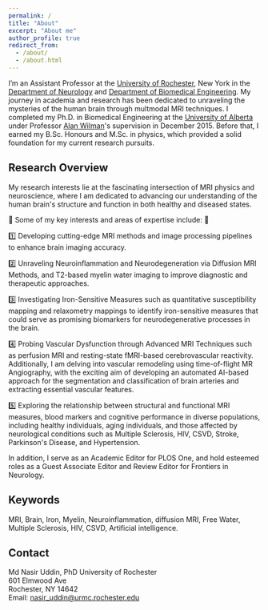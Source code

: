 ```yaml
---
permalink: /
title: "About"
excerpt: "About me"
author_profile: true
redirect_from: 
  - /about/
  - /about.html
---
```



I’m an Assistant Professor at the [University of Rochester](https://www.rochester.edu/), New York in the [Department of Neurology](https://www.urmc.rochester.edu/neurology.aspx) and [Department of Biomedical Engineering](http://www.hajim.rochester.edu/bme/). My journey in academia and research has been dedicated to unraveling the mysteries of the human brain through multmodal MRI techniques. I completed my Ph.D. in Biomedical Engineering at the [University of Alberta](https://www.ualberta.ca/index.html) under Professor [Alan Wilman](https://www.ualberta.ca/biomedical-engineering/research/peter-s-allen-mr-research-centre/research-team/dr-alan-wilman.html)'s supervision in December 2015. Before that, I earned my B.Sc. Honours and M.Sc. in physics, which provided a solid foundation for my current research pursuits. 

## Research Overview
My research interests lie at the fascinating intersection of MRI physics and neuroscience, where I am dedicated to advancing our understanding of the human brain's structure and function in both healthy and diseased states. 

🌟 Some of my key interests and areas of expertise include: 🌟

1️⃣ Developing cutting-edge MRI methods and image processing pipelines to enhance brain imaging accuracy.

2️⃣ Unraveling Neuroinflammation and Neurodegeneration via Diffusion MRI Methods, and T2-based myelin water imaging to improve diagnostic and therapeutic approaches.

3️⃣ Investigating Iron-Sensitive Measures such as quantitative susceptibility mapping and relaxometry mappings to identify iron-sensitive measures that could serve as promising biomarkers for neurodegenerative processes in the brain.

4️⃣ Probing Vascular Dysfunction through Advanced MRI Techniques such as perfusion MRI and resting-state fMRI-based cerebrovascular reactivity. Additionally, I am delving into vascular remodeling using time-of-flight MR Angiography, with the exciting aim of developing an automated AI-based approach for the segmentation and classification of brain arteries and extracting essential vascular features.

5️⃣ Exploring the relationship between structural and functional MRI measures, blood markers and cognitive performance in diverse populations, including healthy individuals, aging individuals, and those affected by neurological conditions such as Multiple Sclerosis, HIV, CSVD, Stroke, Parkinson's Disease, and Hypertension.

In addition, I serve as an Academic Editor for PLOS One, and hold esteemed roles as a Guest Associate Editor and Review Editor for Frontiers in Neurology.


## Keywords
MRI, Brain, Iron, Myelin, Neuroinflammation, diffusion MRI, Free Water, Multiple Sclerosis, HIV, CSVD, Artificial intelligence.

## Contact
Md Nasir Uddin, PhD 
University of Rochester  
601 Elmwood Ave  
Rochester, NY 14642   
Email: nasir_uddin@urmc.rochester.edu
